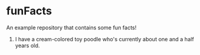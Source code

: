 # funFacts
An example repository that contains some fun facts!

1. I have a cream-colored toy poodle who's currently about one and a half years old.